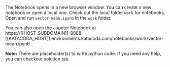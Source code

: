 The Notebook opens in a new browser window. You can create a new notebook or open a local one. Check out the local folder `work` for notebooks. Open and run `vector-mean.ipynb` in the `work` folder.

You can also open the Jupyter Notebook at https://[[HOST_SUBDOMAIN]]-8888-[[KATACODA_HOST]].environments.katacoda.com/notebooks/work/vector-mean.ipynb

**Note:**
There are placeholder(s) to write python code. If you need any help, you can checkout solution tab.